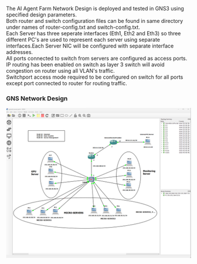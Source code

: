 The AI Agent Farm Network Design is deployed and tested in GNS3 using specified design parameters.  
Both router and switch configuration files can be found in same directory under names of router-config.txt and switch-config.txt.    
Each Server has three seperate interfaces (Eth1, Eth2 and Eth3) so three different PC's are used to represent each server using separate interfaces.Each Server NIC will be configured with separate interface addresses.  
All ports connected to switch from servers are configured as access ports.  
IP routing has been enabled on switch as layer 3 switch will avoid congestion on router using all VLAN's traffic.  
Switchport access mode required to be configured on switch for all ports except port connected to router for routing traffic.    
  
### GNS Network Design  
![Alt text](image.png)